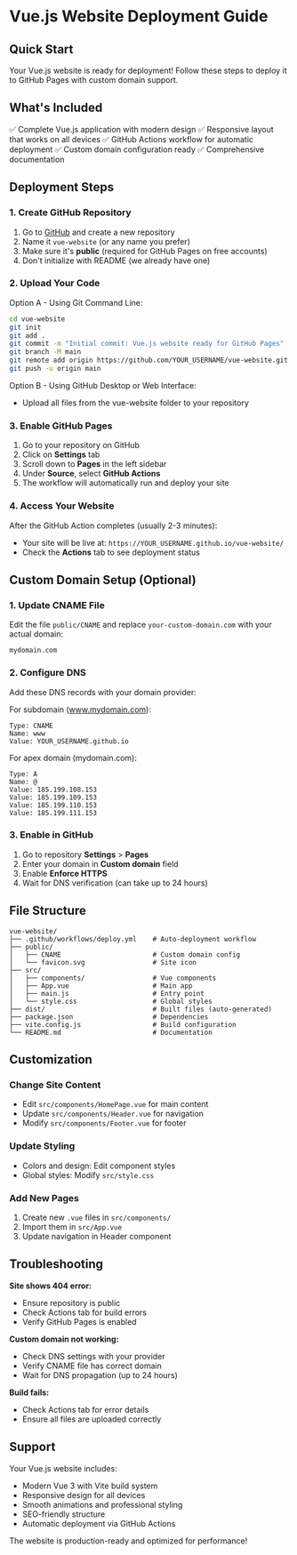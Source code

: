 # Vue.js Website Deployment Guide

## Quick Start

Your Vue.js website is ready for deployment! Follow these steps to deploy it to GitHub Pages with custom domain support.

## What's Included

✅ Complete Vue.js application with modern design
✅ Responsive layout that works on all devices
✅ GitHub Actions workflow for automatic deployment
✅ Custom domain configuration ready
✅ Comprehensive documentation

## Deployment Steps

### 1. Create GitHub Repository

1. Go to [GitHub](https://github.com) and create a new repository
2. Name it `vue-website` (or any name you prefer)
3. Make sure it's **public** (required for GitHub Pages on free accounts)
4. Don't initialize with README (we already have one)

### 2. Upload Your Code

Option A - Using Git Command Line:
```bash
cd vue-website
git init
git add .
git commit -m "Initial commit: Vue.js website ready for GitHub Pages"
git branch -M main
git remote add origin https://github.com/YOUR_USERNAME/vue-website.git
git push -u origin main
```

Option B - Using GitHub Desktop or Web Interface:
- Upload all files from the vue-website folder to your repository

### 3. Enable GitHub Pages

1. Go to your repository on GitHub
2. Click on **Settings** tab
3. Scroll down to **Pages** in the left sidebar
4. Under **Source**, select **GitHub Actions**
5. The workflow will automatically run and deploy your site

### 4. Access Your Website

After the GitHub Action completes (usually 2-3 minutes):
- Your site will be live at: `https://YOUR_USERNAME.github.io/vue-website/`
- Check the **Actions** tab to see deployment status

## Custom Domain Setup (Optional)

### 1. Update CNAME File

Edit the file `public/CNAME` and replace `your-custom-domain.com` with your actual domain:
```
mydomain.com
```

### 2. Configure DNS

Add these DNS records with your domain provider:

For subdomain (www.mydomain.com):
```
Type: CNAME
Name: www
Value: YOUR_USERNAME.github.io
```

For apex domain (mydomain.com):
```
Type: A
Name: @
Value: 185.199.108.153
Value: 185.199.109.153
Value: 185.199.110.153
Value: 185.199.111.153
```

### 3. Enable in GitHub

1. Go to repository **Settings** > **Pages**
2. Enter your domain in **Custom domain** field
3. Enable **Enforce HTTPS**
4. Wait for DNS verification (can take up to 24 hours)

## File Structure

```
vue-website/
├── .github/workflows/deploy.yml    # Auto-deployment workflow
├── public/
│   ├── CNAME                       # Custom domain config
│   └── favicon.svg                 # Site icon
├── src/
│   ├── components/                 # Vue components
│   ├── App.vue                     # Main app
│   ├── main.js                     # Entry point
│   └── style.css                   # Global styles
├── dist/                           # Built files (auto-generated)
├── package.json                    # Dependencies
├── vite.config.js                  # Build configuration
└── README.md                       # Documentation
```

## Customization

### Change Site Content
- Edit `src/components/HomePage.vue` for main content
- Update `src/components/Header.vue` for navigation
- Modify `src/components/Footer.vue` for footer

### Update Styling
- Colors and design: Edit component styles
- Global styles: Modify `src/style.css`

### Add New Pages
1. Create new `.vue` files in `src/components/`
2. Import them in `src/App.vue`
3. Update navigation in Header component

## Troubleshooting

**Site shows 404 error:**
- Ensure repository is public
- Check Actions tab for build errors
- Verify GitHub Pages is enabled

**Custom domain not working:**
- Check DNS settings with your provider
- Verify CNAME file has correct domain
- Wait for DNS propagation (up to 24 hours)

**Build fails:**
- Check Actions tab for error details
- Ensure all files are uploaded correctly

## Support

Your Vue.js website includes:
- Modern Vue 3 with Vite build system
- Responsive design for all devices
- Smooth animations and professional styling
- SEO-friendly structure
- Automatic deployment via GitHub Actions

The website is production-ready and optimized for performance!

